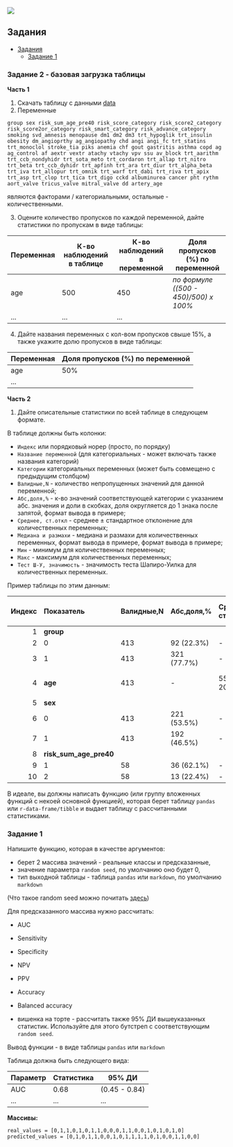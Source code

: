 
<script type="text/javascript" id="MathJax-script" async
  src="https://cdn.jsdelivr.net/npm/mathjax@3/es5/tex-mml-chtml.js">
</script>

<script>
MathJax = {
  tex: {
    inlineMath: [['$', '$'], ['\\(', '\\)']]
  }
};
</script>
<script id="MathJax-script" async
  src="https://cdn.jsdelivr.net/npm/mathjax@3/es5/tex-chtml.js">
</script>

<img src="https://i.pinimg.com/564x/d6/0d/56/d60d56d0590e41ae363f42da31127a50.jpg" style="display: block; margin: 0 auto"/>

## Задания

- [Задания](#задания)
  - [Задание 1](#задание-1)

### Задание 2 - базовая загрузка таблицы

**Часть 1**

1. Скачать таблицу с данными [data](./df_maga.txt)
2. Переменные

```
group sex risk_sum_age_pre40 risk_score_category risk_score2_category risk_score2or_category risk_smart_category risk_advance_category smoking svd_amnesis menopause dm1 dm2 dm3 trt_hypoglik trt_insulin obesity dm_angioprthy ag_angiopathy chd angi angi_fc trt_statins trt_monoclol stroke_tia piks anemia chf gout gastritis asthma copd ag ag_control af aextr vextr atachy vtachy vpv ssu av_block trt_aarithm trt_ccb_nondyhidr trt_sota_meto trt_cordaron trt_allap trt_nitro trt_beta trt_ccb_dyhidr trt_apfinh trt_ara trt_diur trt_alpha_beta trt_iva trt_allopur trt_omnik trt_warf trt_dabi trt_riva trt_apix trt_asp trt_clop trt_tica trt_digo cckd albuminurea cancer pht rythm aort_valve tricus_valve mitral_valve dd artery_age
```

являются факторами / категориальными, остальные - количественными.

3. Оцените количество пропусков по каждой переменной, дайте статистики по пропускам в виде таблицы:

| Переменная | К-во наблюдений в таблице | К-во наблюдений в переменной |   Доля пропусков (%) по переменной    |
| ---------- | ------------------------- | ---------------------------- | ------------------------------------- |
| age        | 500                       | 450                          | *по формуле ((500 - 450)/500) x 100%* |
| ...        | ...                       | ...                          |                                       |

4. Дайте названия переменных с кол-вом пропусков свыше 15%, а также укажите долю пропусков в виде таблицы:

| Переменная | Доля пропусков (%) по переменной |
| ---------- | -------------------------------- |
| age        | 50%                              |
| ...        |                                  |

**Часть 2**

1. Дайте описательные статистики по всей таблице в следующем формате. 

В таблице должны быть колонки:

- `Индекс` или порядковый норер (просто, по порядку)
- `Название переменной` (для категориальных - может включать также названия категорий)
- `Категории` категориальных переменных (может быть совмещено с предыдущим столбцом)
- `Валидные,N` - количество непропущенных значений для данной переменной;
- `Абс,доля,%` - к-во значений соответствующей категории с указанием абс. значения и доли в скобках, доля округляется до 1 знака после запятой, формат вывода в примере; 
- `Среднее, ст.откл` - среднее ± стандартное отклонение для количественных переменных;
- `Медиана и размахи` - медиана и размахи для количественных переменных, формат вывода в примере, формат вывода в примере;
- `Мин` - минимум для количественных переменных;
- `Макс` - максимум для количественных переменных;
- `Тест Ш-У, значимость` - значимость теста Шапиро-Уилка для количественных переменных.

Пример таблицы по этим данным:

| Индекс |       Показатель       | Валидные,N | Абс,доля,%  | Среднее, ст.откл | Медиана и размахи | Мин  | Макс | Тест Ш-У, значимость |
| -----: | :--------------------- | :--------- | :---------- | :--------------- | :---------------- | :--- | :--- | -------------------: |
|      1 | **group**              |            |             |                  |                   |      |      |                      |
|      2 | 0                      | 413        | 92 (22.3%)  | -                | -                 | -    | -    |                      |
|      3 | 1                      | 413        | 321 (77.7%) | -                | -                 | -    | -    |                      |
|      4 | **age**                | 413        | -           | 55.4 ± 20.2      | 61.0 [39.0; 72.0] | 18.0 | 91.0 |                    0 |
|      5 | **sex**                |            |             |                  |                   |      |      |                      |
|      6 | 0                      | 413        | 221 (53.5%) | -                | -                 | -    | -    |                      |
|      7 | 1                      | 413        | 192 (46.5%) | -                | -                 | -    | -    |                      |
|      8 | **risk_sum_age_pre40** |            |             |                  |                   |      |      |                      |
|      9 | 1                      | 58         | 36 (62.1%)  | -                | -                 | -    | -    |                      |
|     10 | 2                      | 58         | 13 (22.4%)  | -                | -                 | -    | -    |                      |

В идеале, вы должны написать  функцию (или группу вложенных функций с некоей основной функцией), которая берет таблицу `pandas` или `r-data-frame/tibble` и выдает таблицу с рассчитанными статистиками. 


### Задание 1

Напишите функцию, которая в качестве аргументов:

- берет 2 массива значений - реальные классы и предсказанные,
- значение параметра `random seed`, по умолчанию оно будет 0,
- тип выходной таблицы - таблица  `pandas` или `markdown`, по умолчанию `markdown`

(Что такое random seed можно почитать [здесь](https://en.wikipedia.org/wiki/Random_seed))

Для предсказанного массива нужно рассчитать:

- AUC
- Sensitivity
- Specificity
- NPV
- PPV
- Accuracy
- Balanced accuracy

- вишенка на торте - рассчитать также 95% ДИ вышеуказанных статистик.
Используйте для этого бутстреп с соответствующим `random seed`.

Вывод функции - в виде таблицы `pandas` или `markdown`

Таблица должна быть следующего вида:

| Параметр | Статистика |    95% ДИ     |
| -------- | ---------- | ------------- |
| AUC      | 0.68       | (0.45 - 0.84) |
| ...      | ...        | ...           |

**Массивы:**

```
real_values = [0,1,1,0,1,0,1,1,0,0,0,1,1,0,0,1,0,1,0,1,0]
predicted_values = [0,1,0,1,1,0,0,1,0,1,1,1,1,0,1,0,0,1,1,0,0]
```
